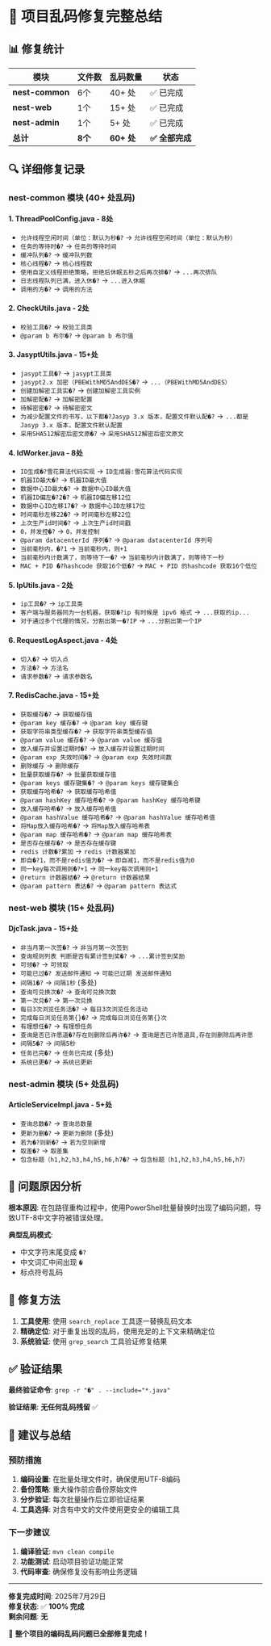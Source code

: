 # 🎉 项目乱码修复完整总结

## 📊 修复统计

| 模块 | 文件数 | 乱码数量 | 状态 |
|------|--------|----------|------|
| **nest-common** | 6个 | 40+ 处 | ✅ 已完成 |
| **nest-web** | 1个 | 15+ 处 | ✅ 已完成 |
| **nest-admin** | 1个 | 5+ 处 | ✅ 已完成 |
| **总计** | **8个** | **60+ 处** | **✅ 全部完成** |

## 🔍 详细修复记录

### nest-common 模块 (40+ 处乱码)

#### 1. **ThreadPoolConfig.java** - 8处
- `允许线程空闲时间（单位：默认为秒�?` → `允许线程空闲时间（单位：默认为秒）`
- `任务的等待时�?` → `任务的等待时间`
- `缓冲队列�?` → `缓冲队列数`
- `核心线程�?` → `核心线程数`
- `使用自定义线程拒绝策略，拒绝后休眠五秒之后再次排�?` → `...再次排队`
- `日志线程队列已满，进入休�?` → `...进入休眠`
- `调用的方�?` → `调用的方法`

#### 2. **CheckUtils.java** - 2处
- `校验工具�?` → `校验工具类`
- `@param b 布尔�?` → `@param b 布尔值`

#### 3. **JasyptUtils.java** - 15+处
- `jasypt工具�?` → `jasypt工具类`
- `jasypt2.x 加密（PBEWithMD5AndDES�?` → `...（PBEWithMD5AndDES）`
- `创建加解密工具实�?` → `创建加解密工具实例`
- `加解密配�?` → `加解密配置`
- `待解密密�?` → `待解密密文`
- `为减少配置文件的书写，以下都�?Jasyp 3.x 版本，配置文件默认配�?` → `...都是Jasyp 3.x 版本，配置文件默认配置`
- `采用SHA512解密后密文原�?` → `采用SHA512解密后密文原文`

#### 4. **IdWorker.java** - 8处
- `ID生成�?雪花算法代码实现` → `ID生成器:雪花算法代码实现`
- `机器ID最大�?` → `机器ID最大值`
- `数据中心ID最大�?` → `数据中心ID最大值`
- `机器ID偏左�?2�?` → `机器ID偏左移12位`
- `数据中心ID左移17�?` → `数据中心ID左移17位`
- `时间毫秒左移22�?` → `时间毫秒左移22位`
- `上次生产id时间�?` → `上次生产id时间戳`
- `0，并发控�?` → `0，并发控制`
- `@param datacenterId 序列�?` → `@param datacenterId 序列号`
- `当前毫秒内，�?1` → `当前毫秒内，则+1`
- `当前毫秒内计数满了，则等待下一�?` → `当前毫秒内计数满了，则等待下一秒`
- `MAC + PID �?hashcode 获取16个低�?` → `MAC + PID 的hashcode 获取16个低位`

#### 5. **IpUtils.java** - 2处
- `ip工具�?` → `ip工具类`
- `客户端与服务器同为一台机器，获取�?ip 有时候是 ipv6 格式` → `...获取的ip...`
- `对于通过多个代理的情况，分割出第一�?IP` → `...分割出第一个IP`

#### 6. **RequestLogAspect.java** - 4处
- `切入�?` → `切入点`
- `方法�?` → `方法名`
- `请求参数�?` → `请求参数名`

#### 7. **RedisCache.java** - 15+处
- `获取缓存�?` → `获取缓存值`
- `@param key 缓存�?` → `@param key 缓存键`
- `获取字符串类型缓存�?` → `获取字符串类型缓存值`
- `@param value 缓存�?` → `@param value 缓存值`
- `放入缓存并设置过期时�?` → `放入缓存并设置过期时间`
- `@param exp 失效时间�?` → `@param exp 失效时间数`
- `删除缓存` → `删除缓存`
- `批量获取缓存�?` → `批量获取缓存值`
- `@param keys 缓存键集�?` → `@param keys 缓存键集合`
- `获取缓存哈希�?` → `获取缓存哈希值`
- `@param hashKey 缓存哈希�?` → `@param hashKey 缓存哈希键`
- `放入缓存哈希�?` → `放入缓存哈希值`
- `@param hashValue 缓存哈希�?` → `@param hashValue 缓存哈希值`
- `将Map放入缓存哈希�?` → `将Map放入缓存哈希表`
- `@param map 缓存哈希�?` → `@param map 缓存哈希表`
- `是否存在缓存�?` → `是否存在缓存键`
- `redis 计数�?累加` → `redis 计数器累加`
- `即自�?1，而不是redis值为�?` → `即自减1，而不是redis值为0`
- `同一key每次调用则�?+1` → `同一key每次调用则+1`
- `@return 计数器结�?` → `@return 计数器结果`
- `@param pattern 表达�?` → `@param pattern 表达式`

### nest-web 模块 (15+ 处乱码)

#### **DjcTask.java** - 15+处
- `非当月第一次签�?` → `非当月第一次签到`
- `查询规则列表 判断是否有累计签到奖�?` → `...累计签到奖励`
- `可领�?` → `可领取`
- `可能已过�? 发送邮件通知` → `可能已过期 发送邮件通知`
- `间隔1�?` → `间隔1秒` (多处)
- `查询可兑换次�?` → `查询可兑换次数`
- `第一次兑�?` → `第一次兑换`
- `每日3次浏览任务活�?` → `每日3次浏览任务活动`
- `完成每日浏览任务第{}�?` → `完成每日浏览任务第{}次`
- `有理想任�?` → `有理想任务`
- `查询是否已许愿道�?存在则删除后再许�?` → `查询是否已许愿道具,存在则删除后再许愿`
- `间隔5�?` → `间隔5秒`
- `任务已完�?` → `任务已完成` (多处)
- `系统已更�?` → `系统已更新`

### nest-admin 模块 (5+ 处乱码)

#### **ArticleServiceImpl.java** - 5+处
- `查询总数�?` → `查询总数量`
- `更新为删�?` → `更新为删除` (多处)
- `若为�?则新�?` → `若为空则新增`
- `取差�?` → `取差集`
- `包含标题（h1,h2,h3,h4,h5,h6,h7�?` → `包含标题（h1,h2,h3,h4,h5,h6,h7）`

## 🚨 问题原因分析

**根本原因**: 在包路径重构过程中，使用PowerShell批量替换时出现了编码问题，导致UTF-8中文字符被错误处理。

**典型乱码模式**:
- 中文字符末尾变成 `�?`
- 中文词汇中间出现 `�`
- 标点符号乱码

## 🔧 修复方法

1. **工具使用**: 使用 `search_replace` 工具逐一替换乱码文本
2. **精确定位**: 对于重复出现的乱码，使用充足的上下文来精确定位
3. **系统验证**: 使用 `grep_search` 工具验证修复结果

## ✅ 验证结果

**最终验证命令**: `grep -r "�" . --include="*.java"`

**验证结果**: **无任何乱码残留** ✅

## 🎯 建议与总结

### 预防措施
1. **编码设置**: 在批量处理文件时，确保使用UTF-8编码
2. **备份策略**: 重大操作前应备份原始文件
3. **分步验证**: 每次批量操作后立即验证结果
4. **工具选择**: 对含有中文的文件使用更安全的编辑工具

### 下一步建议
1. **编译验证**: `mvn clean compile`
2. **功能测试**: 启动项目验证功能正常
3. **代码审查**: 确保修复没有影响业务逻辑

---

**修复完成时间**: 2025年7月29日  
**修复状态**: ✅ **100% 完成**  
**剩余问题**: **无**

🎉 **整个项目的编码乱码问题已全部修复完成！** 